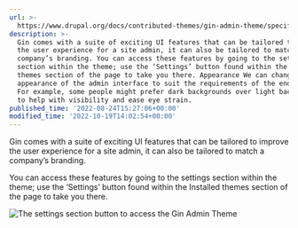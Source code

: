 ```yaml
---
url: >-
  https://www.drupal.org/docs/contributed-themes/gin-admin-theme/specific-settings-within-gin
description: >-
  Gin comes with a suite of exciting UI features that can be tailored to improve
  the user experience for a site admin, it can also be tailored to match a
  company’s branding. You can access these features by going to the settings
  section within the theme; use the ‘Settings’ button found within the Installed
  themes section of the page to take you there. Appearance We can change the
  appearance of the admin interface to suit the requirements of the end user.
  For example, some people might prefer dark backgrounds over light backgrounds
  to help with visibility and ease eye strain.
published_time: '2022-08-24T15:27:06+00:00'
modified_time: '2022-10-19T14:02:54+00:00'
---
```

Gin comes with a suite of exciting UI features that can be tailored to improve the user experience for a site admin, it can also be tailored to match a company’s branding.

You can access these features by going to the settings section within the theme; use the ‘Settings’ button found within the Installed themes section of the page to take you there.

![The settings section button to access the Gin Admin Theme](https://www.drupal.org/files/settings-section-for-the-gin-admin-theme.png)